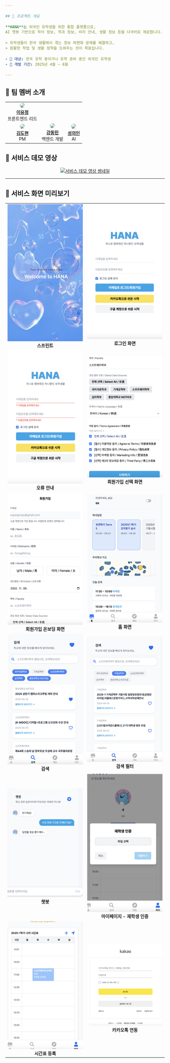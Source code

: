 ```yaml
---

## 📌 프로젝트 개요

**HANA**는 외국인 유학생을 위한 통합 플랫폼으로,  
AI 챗봇 기반으로 학사 정보, 학과 정보, 비자 안내, 생활 정보 등을 다국어로 제공합니다.

> 유학생들이 한국 생활에서 겪는 정보 파편화 문제를 해결하고,  
> 원활한 학업 및 생활 정착을 도와주는 것이 목표입니다.

- 🎯 대상: 한국 유학 중이거나 유학 준비 중인 외국인 유학생
- 🚀 개발 기간: 2025년 4월 ~ 6월

---
```


## 👥 팀 멤버 소개

<table>
  <tr>
    <td align="center">
      <a href="https://github.com/yousrchive">
        <img src="https://github.com/yousrchive.png" width="100" style="border-radius: 50%"/><br/>
        <strong>이유정</strong>
      </a><br/>
      프론트엔드 리드
    </td>
  </tr>
<td align="center">
      <a href="https://github.com/harry-nb">
        <img src="https://github.com/harry-nb.png" width="100" style="border-radius: 50%"/><br/>
        <strong>김도현</strong>
      </a><br/>
      PM
    </td>
    <td align="center">
      <a href="https://github.com/dmkang1225">
        <img src="https://github.com/dmkang1225.png" width="100" style="border-radius: 50%"/><br/>
        <strong>강동민</strong>
      </a><br/>
      백엔드 개발
    </td>
    <td align="center">
      <a href="https://github.com/EuiInSeong">
        <img src="https://github.com/EuiInSeong.png" width="100" style="border-radius: 50%"/><br/>
        <strong>성의인</strong>
      </a><br/>
      AI
    </td>
</table>

## 🎥 서비스 데모 영상

<p align="center">
  <a href="https://youtu.be/uGVYhXbuHk0">
    <img src="https://img.youtube.com/vi/uGVYhXbuHk0/0.jpg" width="480" alt="서비스 데모 영상 썸네일"/>
  </a>
</p>

---

## 🎨 서비스 화면 미리보기

<table>
  <tr>
    <td align="center">
      <img src="https://raw.githubusercontent.com/HANA-by-teamname/frontend-hana/main/asset/sprint.png" width="300"/><br/>
      <b>스프린트</b>
    </td>
    <td align="center">
      <img src="https://raw.githubusercontent.com/HANA-by-teamname/frontend-hana/main/asset/login.png" width="300"/><br/>
      <b>로그인 화면</b>
    </td>
  </tr>
  <tr>
    <td align="center">
      <img src="https://raw.githubusercontent.com/HANA-by-teamname/frontend-hana/main/asset/error.png" width="300"/><br/>
      <b>오류 안내</b>
    </td>
    <td align="center">
      <img src="https://raw.githubusercontent.com/HANA-by-teamname/frontend-hana/main/asset/signup_select.png" width="300"/><br/>
      <b>회원가입 선택 화면</b>
    </td>
  </tr>
  <tr>
    <td align="center">
      <img src="https://raw.githubusercontent.com/HANA-by-teamname/frontend-hana/main/asset/signup_onboarding.png" width="300"/><br/>
      <b>회원가입 온보딩 화면</b>
    </td>
    <td align="center">
      <img src="https://raw.githubusercontent.com/HANA-by-teamname/frontend-hana/main/asset/home.png" width="300"/><br/>
      <b>홈 화면</b>
    </td>
  </tr>
  <tr>
    <td align="center">
      <img src="https://raw.githubusercontent.com/HANA-by-teamname/frontend-hana/main/asset/search.png" width="300"/><br/>
      <b>검색</b>
    </td>
    <td align="center">
      <img src="https://raw.githubusercontent.com/HANA-by-teamname/frontend-hana/main/asset/search_filter.png" width="300"/><br/>
      <b>검색 필터</b>
    </td>
  </tr>
  <tr>
    <td align="center">
      <img src="https://raw.githubusercontent.com/HANA-by-teamname/frontend-hana/main/asset/chatbot.png" width="300"/><br/>
      <b>챗봇</b>
    </td>
    <td align="center">
      <img src="https://raw.githubusercontent.com/HANA-by-teamname/frontend-hana/main/asset/mypage_auth.png" width="300"/><br/>
      <b>마이페이지 - 재학생 인증</b>
    </td>
  </tr>
  <tr>
    <td align="center">
      <img src="https://raw.githubusercontent.com/HANA-by-teamname/frontend-hana/main/asset/timetable.png" width="300"/><br/>
      <b>시간표 등록</b>
    </td>
    <td align="center">
      <img src="https://raw.githubusercontent.com/HANA-by-teamname/frontend-hana/main/asset/kakao.png" width="300"/><br/>
      <b>카카오톡 연동</b>
    </td>
  </tr>
</table>
